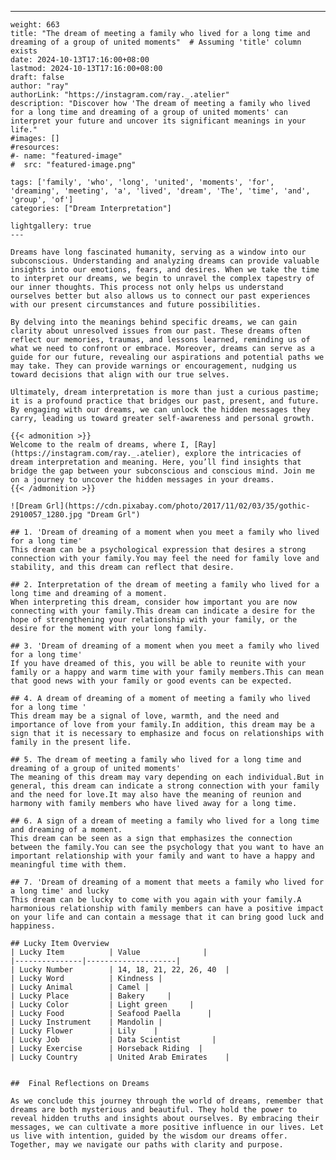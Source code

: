 ---
    weight: 663
    title: "The dream of meeting a family who lived for a long time and dreaming of a group of united moments"  # Assuming 'title' column exists
    date: 2024-10-13T17:16:00+08:00
    lastmod: 2024-10-13T17:16:00+08:00
    draft: false
    author: "ray"
    authorLink: "https://instagram.com/ray._.atelier"
    description: "Discover how 'The dream of meeting a family who lived for a long time and dreaming of a group of united moments' can interpret your future and uncover its significant meanings in your life."
    #images: []
    #resources:
    #- name: "featured-image"
    #  src: "featured-image.png"
    
    tags: ['family', 'who', 'long', 'united', 'moments', 'for', 'dreaming', 'meeting', 'a', 'lived', 'dream', 'The', 'time', 'and', 'group', 'of']
    categories: ["Dream Interpretation"]
    
    lightgallery: true
    ---
    
    Dreams have long fascinated humanity, serving as a window into our subconscious. Understanding and analyzing dreams can provide valuable insights into our emotions, fears, and desires. When we take the time to interpret our dreams, we begin to unravel the complex tapestry of our inner thoughts. This process not only helps us understand ourselves better but also allows us to connect our past experiences with our present circumstances and future possibilities.
    
    By delving into the meanings behind specific dreams, we can gain clarity about unresolved issues from our past. These dreams often reflect our memories, traumas, and lessons learned, reminding us of what we need to confront or embrace. Moreover, dreams can serve as a guide for our future, revealing our aspirations and potential paths we may take. They can provide warnings or encouragement, nudging us toward decisions that align with our true selves.
    
    Ultimately, dream interpretation is more than just a curious pastime; it is a profound practice that bridges our past, present, and future. By engaging with our dreams, we can unlock the hidden messages they carry, leading us toward greater self-awareness and personal growth.
    
    {{< admonition >}}
    Welcome to the realm of dreams, where I, [Ray](https://instagram.com/ray._.atelier), explore the intricacies of dream interpretation and meaning. Here, you’ll find insights that bridge the gap between your subconscious and conscious mind. Join me on a journey to uncover the hidden messages in your dreams.
    {{< /admonition >}}
    
    ![Dream Grl](https://cdn.pixabay.com/photo/2017/11/02/03/35/gothic-2910057_1280.jpg "Dream Grl")
    
    ## 1. 'Dream of dreaming of a moment when you meet a family who lived for a long time'
    This dream can be a psychological expression that desires a strong connection with your family.You may feel the need for family love and stability, and this dream can reflect that desire.
    
    ## 2. Interpretation of the dream of meeting a family who lived for a long time and dreaming of a moment.
    When interpreting this dream, consider how important you are now connecting with your family.This dream can indicate a desire for the hope of strengthening your relationship with your family, or the desire for the moment with your long family.
    
    ## 3. 'Dream of dreaming of a moment when you meet a family who lived for a long time'
    If you have dreamed of this, you will be able to reunite with your family or a happy and warm time with your family members.This can mean that good news with your family or good events can be expected.
    
    ## 4. A dream of dreaming of a moment of meeting a family who lived for a long time '
    This dream may be a signal of love, warmth, and the need and importance of love from your family.In addition, this dream may be a sign that it is necessary to emphasize and focus on relationships with family in the present life.
    
    ## 5. The dream of meeting a family who lived for a long time and dreaming of a group of united moments'
    The meaning of this dream may vary depending on each individual.But in general, this dream can indicate a strong connection with your family and the need for love.It may also have the meaning of reunion and harmony with family members who have lived away for a long time.
    
    ## 6. A sign of a dream of meeting a family who lived for a long time and dreaming of a moment.
    This dream can be seen as a sign that emphasizes the connection between the family.You can see the psychology that you want to have an important relationship with your family and want to have a happy and meaningful time with them.
    
    ## 7. 'Dream of dreaming of a moment that meets a family who lived for a long time' and lucky
    This dream can be lucky to come with you again with your family.A harmonious relationship with family members can have a positive impact on your life and can contain a message that it can bring good luck and happiness.
    
    ## Lucky Item Overview
    | Lucky Item          | Value              |
    |---------------|--------------------|
    | Lucky Number        | 14, 18, 21, 22, 26, 40  |
    | Lucky Word          | Kindness |
    | Lucky Animal        | Camel |
    | Lucky Place         | Bakery     |
    | Lucky Color         | Light green     |
    | Lucky Food          | Seafood Paella      |
    | Lucky Instrument    | Mandolin |
    | Lucky Flower        | Lily    |
    | Lucky Job           | Data Scientist       |
    | Lucky Exercise      | Horseback Riding  |
    | Lucky Country       | United Arab Emirates    |
    
    
    ##  Final Reflections on Dreams
    
    As we conclude this journey through the world of dreams, remember that dreams are both mysterious and beautiful. They hold the power to reveal hidden truths and insights about ourselves. By embracing their messages, we can cultivate a more positive influence in our lives. Let us live with intention, guided by the wisdom our dreams offer. Together, may we navigate our paths with clarity and purpose.
    